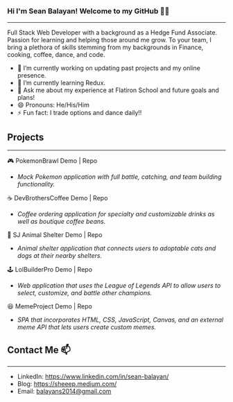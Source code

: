 ### Hi I'm Sean Balayan! Welcome to my GitHub 👋:fire:
__________________
Full Stack Web Developer with a background as a Hedge Fund Associate. Passion for learning and helping those around me grow. To your team, I bring a plethora of skills stemming from my backgrounds in Finance, cooking, coffee, dance, and code.

- 🔭 I’m currently working on updating past projects and my online presence. 
- 🌱 I’m currently learning Redux. 
- 💬 Ask me about my experience at Flatiron School and future goals and plans!
- 😄 Pronouns: He/His/Him
- ⚡ Fun fact: I trade options and dance daily!!

## Projects
____________________
:video_game: PokemonBrawl Demo | Repo
- *Mock Pokemon application with full battle, catching, and team building functionality.*

:coffee: DevBrothersCoffee Demo | Repo
- *Coffee ordering application for specialty and customizable drinks as well as boutique coffee beans.*

:dog: SJ Animal Shelter Demo | Repo
- *Animal shelter application that connects users to adoptable cats and dogs at their nearby shelters.*

:joystick: LolBuilderPro Demo | Repo
- *Web application that uses the League of Legends API to allow users to select, customize, and battle other champions.*

:laughing: MemeProject Demo | Repo 
- *SPA that incorporates HTML, CSS, JavaScript, Canvas, and an external meme API that lets users create custom memes.*

## Contact Me 📫
____________________
- LinkedIn: https://www.linkedin.com/in/sean-balayan/
- Blog: https://sheeep.medium.com/
- Email: balayans2014@gmail.com

